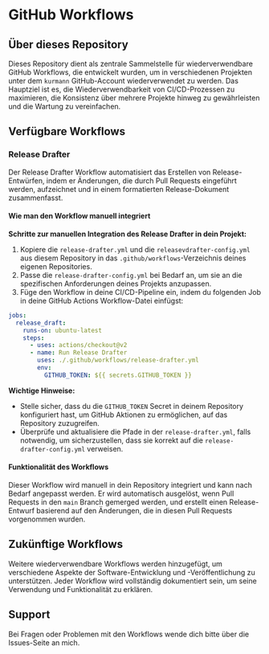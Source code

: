 
# GitHub Workflows

## Über dieses Repository

Dieses Repository dient als zentrale Sammelstelle für wiederverwendbare GitHub Workflows, die entwickelt wurden, um in verschiedenen Projekten unter dem `kurmann` GitHub-Account wiederverwendet zu werden. Das Hauptziel ist es, die Wiederverwendbarkeit von CI/CD-Prozessen zu maximieren, die Konsistenz über mehrere Projekte hinweg zu gewährleisten und die Wartung zu vereinfachen.

## Verfügbare Workflows

### Release Drafter

Der Release Drafter Workflow automatisiert das Erstellen von Release-Entwürfen, indem er Änderungen, die durch Pull Requests eingeführt werden, aufzeichnet und in einem formatierten Release-Dokument zusammenfasst.

#### Wie man den Workflow manuell integriert
 
**Schritte zur manuellen Integration des Release Drafter in dein Projekt:**

1. Kopiere die `release-drafter.yml` und die `releasevdrafter-config.yml` aus diesem Repository in das `.github/workflows`-Verzeichnis deines eigenen Repositories.
2. Passe die `release-drafter-config.yml` bei Bedarf an, um sie an die spezifischen Anforderungen deines Projekts anzupassen.
3. Füge den Workflow in deine CI/CD-Pipeline ein, indem du folgenden Job in deine GitHub Actions Workflow-Datei einfügst:

```yaml
jobs:
  release_draft:
    runs-on: ubuntu-latest
    steps:
      - uses: actions/checkout@v2
      - name: Run Release Drafter
        uses: ./.github/workflows/release-drafter.yml
        env:
          GITHUB_TOKEN: ${{ secrets.GITHUB_TOKEN }}
```

**Wichtige Hinweise:**

- Stelle sicher, dass du die `GITHUB_TOKEN` Secret in deinem Repository konfiguriert hast, um GitHub Aktionen zu ermöglichen, auf das Repository zuzugreifen.
- Überprüfe und aktualisiere die Pfade in der `release-drafter.yml`, falls notwendig, um sicherzustellen, dass sie korrekt auf die `release-drafter-config.yml` verweisen.

#### Funktionalität des Workflows

Dieser Workflow wird manuell in dein Repository integriert und kann nach Bedarf angepasst werden. Er wird automatisch ausgelöst, wenn Pull Requests in den `main` Branch gemerged werden, und erstellt einen Release-Entwurf basierend auf den Änderungen, die in diesen Pull Requests vorgenommen wurden.

## Zukünftige Workflows

Weitere wiederverwendbare Workflows werden hinzugefügt, um verschiedene Aspekte der Software-Entwicklung und -Veröffentlichung zu unterstützen. Jeder Workflow wird vollständig dokumentiert sein, um seine Verwendung und Funktionalität zu erklären.

## Support

Bei Fragen oder Problemen mit den Workflows wende dich bitte über die Issues-Seite an mich.
